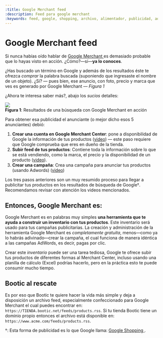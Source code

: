 ```yaml
---
:title: Google Merchant feed
:description: Feed para google merchant
:keywords: feed, google, shopping, archivo, alimentador, publicidad, adwords
---
```


# Google Merchant feed

Si nunca habías oído hablar de [ Google Merchant ][1] es demasiado probable que lo
hayas visto en acción. ¿Cómo?—sí—<strong>ya lo conoces</strong>.

¿Has buscado un término en Google y además de los resultados éste te ofrezca
_comprar_ la palabra buscada (suponiendo que ingresaste el nombre de un objeto).
¿Sí? — pues bien, ese anuncio, con foto, precio y marca que ves es generado por
Google Merchant — _Figura 1_

¿Ahora te interesa saber más?, abajo los _sucios_ detalles:

<div class="captura">
  <div class="c-contenido">
    <img src="/img/tutoriales/google_merchant_en_accion.png">
  </div>
  <div class="c-pie"><strong>Figura 1</strong>: Resultados de una búsqueda con
  Google Merchant en acción</div>
</div>

Para obtener esa publicidad el anunciante (o mejor dicho esos 5 anunciantes) debió:

1. <strong>Crear una cuenta en Google Merchant Center</strong>: pone a
   disponibilidad de Google la información de tus productos ([video][video_1]) — 
   este paso requiere que Google comprueba que eres en dueño de la tienda.
2. <strong>Subir feed de tus productos</strong>: Contiene toda la información
   sobre lo que se está vendiendo, como la marca, el precio y la disponibilidad de
   un producto ([video][video_2]).
3. <strong>Crear una campaña</strong>: Crea una campaña para anunciar tus
   productos (usando Adwords) ([video][video_3])

Los tres pasos anteriores son un muy resumido proceso para llegar a publicitar
tus productos en los resultados de búsqueda de Google&dagger;. Recomendamos revisar con
atención los videos mencionados.

## Entonces, Google Merchant es:

Google Merchant es en palabras muy simples **una herramienta que te ayuda a
construir un inventario con tus productos**. Este inventario será usado para tus
campañas publicitarias. La creación y administración de la herramienta Google
Merchant es _completamente gratuita_, menos—como ya lo habrás adivinado—crear la
campaña, el cual funciona de manera idéntica a las campañas AdWords, es decir,
pagas por clic.

Crear este _inventario_ puede ser una tarea tediosa, Google te ofrece subir tus
productos de diferentes formas al Merchant Center, incluso usando una planilla
de cálculo (Excel) podrías hacerlo, pero en la práctica esto te puede consumir
mucho tiempo. 

## Bootic al rescate

Es por eso que Bootic te quiere hacer la vida más simple y deja a disposición un
archivo feed, especialmente confeccionado para Google Merchant el cual puedes
encontrar en: `https://TIENDA.bootic.net/feeds/products.rss`. Si tu
tienda Bootic tiene un dominio propio entonces el archivo está disponible en:
`https://www.acme.com/feeds/products.rss`.

&dagger;: Esta forma de publicidad es lo que Google llama: [ Google Shopping ][2].

[1]: https://merchants.google.com/ "Ir a la Google Merchant Center"
[2]: https://www.google.com/shopping?gl=us
[video_1]: https://youtu.be/apXuW7Qex7k
[video_2]: https://youtu.be/dq2VlBbqTL4
[video_3]: https://youtu.be/FLZdoeCv5o4
